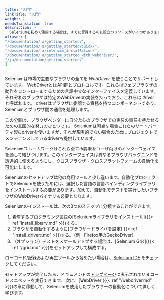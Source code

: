 ```yaml
---
title: "入門"
linkTitle: "入門"
weight: 2
needsTranslation: true
description: >
  Seleniumを初めて使用する場合は、すぐに習得するのに役立つリソースがいくつかあります。
aliases: [
"/documentation/ja/getting_started/", 
"/documentation/ja/getting_started/quick/",
"/documentation/ja/selenium_installation/",
"/documentation/ja/getting_started_with_webdriver/",
"/ja/documentation/getting_started/"
]
---
```


Seleniumは市場で主要なブラウザの全てを _WebDriver_ を使うことでサポートしています。
WebDriverとはAPI群とプロトコルです。これらはウェブブラウザの動作をコントロールするための言語中立なインターフェイスを定義しています。
それぞれのブラウザは特定のWebDriverの実装を持っており、これらは *driver* と呼ばれます。
driverはブラウザに委譲する責務を持つコンポーネントであり、Seleniumとブラウザ間の通信を処理します。

この分離は、ブラウザベンダーに自分たちのブラウザでの実装の責任を持たせるための意図的な努力のひとつです。
Seleniumは可能な場合これらのサードパーティ製のdriverを使いますが、それが現実的でない場合のためにプロジェクトでメンテナンスしているdriverも提供しています。

Seleniumフレームワークはこれら全ての要素をユーザ向けのインターフェイスを通して結びつけます。このインターフェイスは異なるブラウザバックエンドを透過的に使えるようにし、クロスブラウザ・クロスプラットフォームの自動化を可能にします。

Seleniumのセットアップは他の商用ツールと少し違います。自動化プロジェクトでSeleniumを使うためには、選択した言語の言語バインディングライブラリをインストールする必要があります。加えて、自動化でテストを実行したいブラウザのWebDriverバイナリも必要となります。

Seleniumのインストールは、次の3つのステップに分類することができます。

1. 希望するプログラミング言語の[Seleniumライブラリをインストール]({{< ref "install_library.md" >}})する。
2. ブラウザを自動化するように[ブラウザードライバを設定]({{< ref "install_drivers.md" >}})する。（例：Firefox用のGeckoDriver）
3. （オプション）テストをスケールアップする場合は、[Selenium Grid]({{< ref "/grid.md" >}})をセットアップして構成する。

ローコード/記録および再生ツールから始めたい場合は、[Selenium IDE](https://selenium.dev/selenium-ide) をチェックしてください。

セットアップが完了したら、ドキュメントの[トップページ](/ja/documentation)に表示されているコードスニペットを実行できます。 
次に、[WebDriver]({{< ref "/webdriver.md" >}})の章に移動して、Seleniumを使用したブラウザーの自動化について詳しく学びます。
